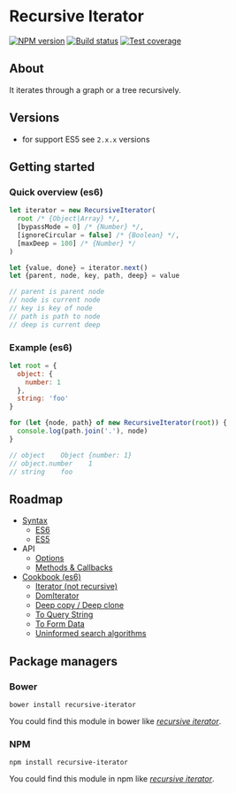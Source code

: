 # Recursive Iterator

[![NPM version][npm-image]][npm-url]
[![Build status][travis-image]][travis-url]
[![Test coverage][coveralls-image]][coveralls-url]

## About
It iterates through a graph or a tree recursively.

## Versions
+ for support ES5 see `2.x.x` versions

## Getting started

### Quick overview (es6)
```js
let iterator = new RecursiveIterator(
  root /* {Object|Array} */,
  [bypassMode = 0] /* {Number} */,
  [ignoreCircular = false] /* {Boolean} */,
  [maxDeep = 100] /* {Number} */
)

let {value, done} = iterator.next()
let {parent, node, key, path, deep} = value

// parent is parent node
// node is current node
// key is key of node
// path is path to node
// deep is current deep
```

### Example (es6)
```js
let root = {
  object: {
    number: 1
  },
  string: 'foo'
}

for (let {node, path} of new RecursiveIterator(root)) {
  console.log(path.join('.'), node)
}

// object    Object {number: 1}
// object.number    1
// string    foo
```

## Roadmap
* [Syntax](https://github.com/nervgh/recursive-iterator/wiki/Syntax)
    * [ES6](https://github.com/nervgh/recursive-iterator/wiki/Syntax#es6)
    * [ES5](https://github.com/nervgh/recursive-iterator/wiki/Syntax#es5)
* API
    * [Options](https://github.com/nervgh/recursive-iterator/wiki/Options)
    * [Methods & Callbacks](https://github.com/nervgh/recursive-iterator/wiki/Methods-&-Callbacks)
* [Cookbook (es6)](https://github.com/nervgh/recursive-iterator/wiki/Cookbook-(es6))
    * [Iterator (not recursive)](https://github.com/nervgh/recursive-iterator/wiki/Cookbook-(es6)#iterator-not-recursive)
    * [DomIterator](https://github.com/nervgh/recursive-iterator/wiki/Cookbook-(es6)#domiterator)
    * [Deep copy / Deep clone](https://github.com/nervgh/recursive-iterator/wiki/Cookbook-(es6)#deep-copy--deep-clone)
    * [To Query String](https://github.com/nervgh/recursive-iterator/wiki/Cookbook-(es6)#to-query-string)
    * [To Form Data](https://github.com/nervgh/recursive-iterator/wiki/Cookbook-(es6)#to-form-data)
    * [Uninformed search algorithms](https://github.com/nervgh/recursive-iterator/wiki/Cookbook-(es6)#uninformed-search-algorithms)


## Package managers
### Bower
```
bower install recursive-iterator
```
You could find this module in bower like [_recursive iterator_](http://bower.io/search/?q=recursive%20iterator).

### NPM
```
npm install recursive-iterator
```
You could find this module in npm like [_recursive iterator_](https://www.npmjs.com/search?q=recursive+iterator).


[npm-image]: https://img.shields.io/npm/v/recursive-iterator.svg?style=flat
[npm-url]: https://npmjs.org/package/recursive-iterator
[travis-image]: https://img.shields.io/travis/nervgh/recursive-iterator.svg?style=flat
[travis-url]: https://travis-ci.org/nervgh/recursive-iterator
[coveralls-image]: https://img.shields.io/coveralls/nervgh/recursive-iterator.svg?style=flat
[coveralls-url]: https://coveralls.io/r/nervgh/recursive-iterator?branch=master

